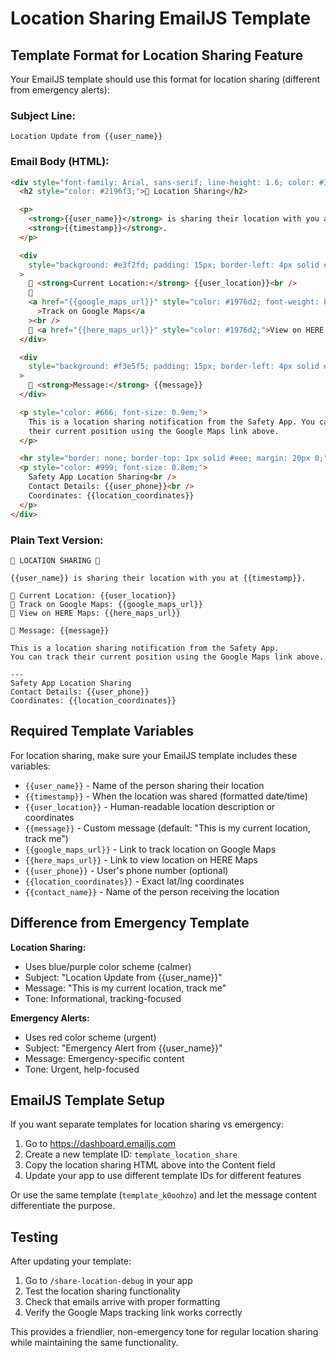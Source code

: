 # Location Sharing EmailJS Template

## Template Format for Location Sharing Feature

Your EmailJS template should use this format for location sharing (different from emergency alerts):

### Subject Line:

```
Location Update from {{user_name}}
```

### Email Body (HTML):

```html
<div style="font-family: Arial, sans-serif; line-height: 1.6; color: #333;">
  <h2 style="color: #2196f3;">📍 Location Sharing</h2>

  <p>
    <strong>{{user_name}}</strong> is sharing their location with you at
    <strong>{{timestamp}}</strong>.
  </p>

  <div
    style="background: #e3f2fd; padding: 15px; border-left: 4px solid #2196f3; margin: 15px 0;"
  >
    📍 <strong>Current Location:</strong> {{user_location}}<br />
    🔗
    <a href="{{google_maps_url}}" style="color: #1976d2; font-weight: bold;"
      >Track on Google Maps</a
    ><br />
    🔗 <a href="{{here_maps_url}}" style="color: #1976d2;">View on HERE Maps</a>
  </div>

  <div
    style="background: #f3e5f5; padding: 15px; border-left: 4px solid #9c27b0; margin: 15px 0;"
  >
    💬 <strong>Message:</strong> {{message}}
  </div>

  <p style="color: #666; font-size: 0.9em;">
    This is a location sharing notification from the Safety App. You can track
    their current position using the Google Maps link above.
  </p>

  <hr style="border: none; border-top: 1px solid #eee; margin: 20px 0;" />
  <p style="color: #999; font-size: 0.8em;">
    Safety App Location Sharing<br />
    Contact Details: {{user_phone}}<br />
    Coordinates: {{location_coordinates}}
  </p>
</div>
```

### Plain Text Version:

```
📍 LOCATION SHARING 📍

{{user_name}} is sharing their location with you at {{timestamp}}.

📍 Current Location: {{user_location}}
🔗 Track on Google Maps: {{google_maps_url}}
🔗 View on HERE Maps: {{here_maps_url}}

💬 Message: {{message}}

This is a location sharing notification from the Safety App.
You can track their current position using the Google Maps link above.

---
Safety App Location Sharing
Contact Details: {{user_phone}}
Coordinates: {{location_coordinates}}
```

## Required Template Variables

For location sharing, make sure your EmailJS template includes these variables:

- `{{user_name}}` - Name of the person sharing their location
- `{{timestamp}}` - When the location was shared (formatted date/time)
- `{{user_location}}` - Human-readable location description or coordinates
- `{{message}}` - Custom message (default: "This is my current location, track me")
- `{{google_maps_url}}` - Link to track location on Google Maps
- `{{here_maps_url}}` - Link to view location on HERE Maps
- `{{user_phone}}` - User's phone number (optional)
- `{{location_coordinates}}` - Exact lat/lng coordinates
- `{{contact_name}}` - Name of the person receiving the location

## Difference from Emergency Template

**Location Sharing:**

- Uses blue/purple color scheme (calmer)
- Subject: "Location Update from {{user_name}}"
- Message: "This is my current location, track me"
- Tone: Informational, tracking-focused

**Emergency Alerts:**

- Uses red color scheme (urgent)
- Subject: "Emergency Alert from {{user_name}}"
- Message: Emergency-specific content
- Tone: Urgent, help-focused

## EmailJS Template Setup

If you want separate templates for location sharing vs emergency:

1. Go to https://dashboard.emailjs.com
2. Create a new template ID: `template_location_share`
3. Copy the location sharing HTML above into the Content field
4. Update your app to use different template IDs for different features

Or use the same template (`template_k0oohzo`) and let the message content differentiate the purpose.

## Testing

After updating your template:

1. Go to `/share-location-debug` in your app
2. Test the location sharing functionality
3. Check that emails arrive with proper formatting
4. Verify the Google Maps tracking link works correctly

This provides a friendlier, non-emergency tone for regular location sharing while maintaining the same functionality.
